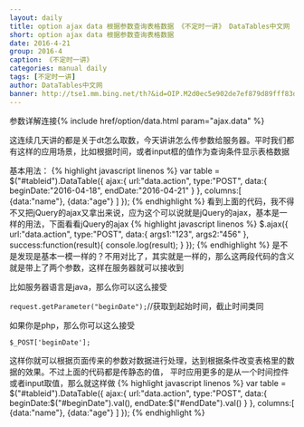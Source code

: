 ```yaml
---
layout: daily
title: option ajax data 根据参数查询表格数据 《不定时一讲》 DataTables中文网
short: option ajax data 根据参数查询表格数据
date: 2016-4-21
group: 2016-4
caption: 《不定时一讲》
categories: manual daily
tags: [不定时一讲]
author: DataTables中文网
banner: http://tse1.mm.bing.net/th?&id=OIP.M2d0ec5e902de7ef879d89fff83d8e512o0&w=300&h=225&c=0&pid=1.9&rs=0&p=0
---
```

参数详解连接{% include href/option/data.html param="ajax.data" %}

这连续几天讲的都是关于dt怎么取数，今天讲讲怎么传参数给服务器。平时我们都有这样的应用场景，比如根据时间，或者input框的值作为查询条件显示表格数据
<!--more-->
基本用法：
{% highlight javascript linenos %}
var table = $("#tableid").DataTable({
    ajax:{
        url:"data.action",
        type:"POST",
       data:{
            beginDate:"2016-04-18",
            endDate:"2016-04-21"
        }
    },
    columns:[
        {data:"name"},
        {data:"age"}
    ]
});
{% endhighlight %}
看到上面的代码，我不得不又把jQuery的ajax又拿出来说，应为这个可以说就是jQuery的ajax，基本是一样的用法，下面看看jQuery的ajax
{% highlight javascript linenos %}
$.ajax({
    url:"data.action",
    type:"POST",
   data:{
        args1:"123",
        args2:"456"
    },
    success:function(result){
        console.log(result);
    }
});
{% endhighlight %}
是不是发现是基本一模一样的？不用对比了，其实就是一样的，那么这两段代码的含义就是带上了两个参数，这样在服务器就可以接收到

比如服务器语言是java，那么你可以这么接受

<code>request.getParameter("beginDate");</code>//获取到起始时间，截止时间类同

如果你是php，那么你可以这么接受

<code>$_POST['beginDate'];</code>

这样你就可以根据页面传来的参数对数据进行处理，达到根据条件改变表格里的数据的效果。不过上面的代码都是传静态的值，
平时应用更多的是从一个时间控件或者input取值，那么就这样做
{% highlight javascript linenos %}
var table = $("#tableid").DataTable({
    ajax:{
        url:"data.action",
        type:"POST",
        data:{
            beginDate:$("#beginDate").val(),
            endDate:$("#endDate").val()
        }
    },
     columns:[
         {data:"name"},
         {data:"age"}
     ]
});
{% endhighlight %}